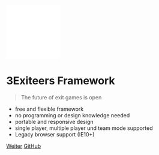![logo](/img/3exiteers-logo-white.png "3Exiteers")

# 3Exiteers Framework

> The future of exit games is open

- free and flexible framework
- no programming or design knowledge needed
- portable and responsive design
- single player, multiple player und team mode supported
- Legacy browser support (IE10+)

[Weiter](#main)
[GitHub](https://github.com/3exiteers/3exiteers-framework)
